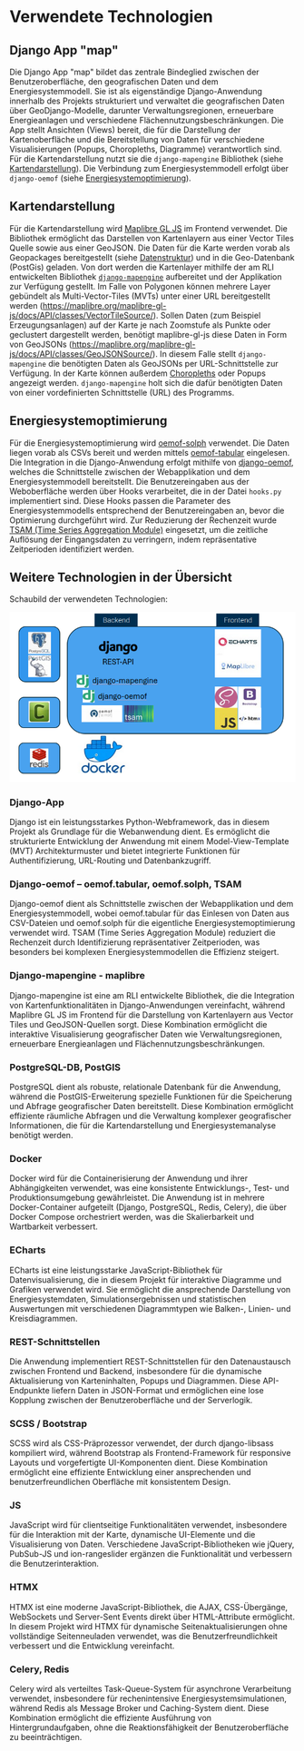 # Verwendete Technologien

## Django App "map"

Die Django App "map" bildet das zentrale Bindeglied zwischen der Benutzeroberfläche, den geografischen Daten und dem Energiesystemmodell. 
Sie ist als eigenständige Django-Anwendung innerhalb des Projekts strukturiert und verwaltet die geografischen Daten über GeoDjango-Modelle, 
darunter Verwaltungsregionen, erneuerbare Energieanlagen und verschiedene Flächennutzungsbeschränkungen. 
Die App stellt Ansichten (Views) bereit, die für die Darstellung der Kartenoberfläche und 
die Bereitstellung von Daten für verschiedene Visualisierungen (Popups, Choropleths, Diagramme) verantwortlich sind. 
Für die Kartendarstellung nutzt sie die `django-mapengine` Bibliothek (siehe [Kartendarstellung](#kartendarstellung)). 
Die Verbindung zum Energiesystemmodell erfolgt über `django-oemof` (siehe [Energiesystemoptimierung](#energiesystemoptimierung)).

## Kartendarstellung

Für die Kartendarstellung wird [Maplibre GL JS](https://maplibre.org/maplibre-gl-js/docs/) im Frontend verwendet.
Die Bibliothek ermöglicht das Darstellen von Kartenlayern aus einer Vector Tiles Quelle sowie aus einer GeoJSON.
Die Daten für die Karte werden vorab als Geopackages bereitgestellt (siehe [Datenstruktur](data_structure.md)) und 
in die Geo-Datenbank (PostGis) geladen. 
Von dort werden die Kartenlayer mithilfe der am RLI entwickelten Bibliothek [`django-mapengine`](https://github.com/rl-institut/django-mapengine) aufbereitet und der Applikation zur Verfügung gestellt.
Im Falle von Polygonen können mehrere Layer gebündelt als Multi-Vector-Tiles (MVTs) unter einer URL bereitgestellt werden (https://maplibre.org/maplibre-gl-js/docs/API/classes/VectorTileSource/).
Sollen Daten (zum Beispiel Erzeugungsanlagen) auf der Karte je nach Zoomstufe als Punkte oder geclustert dargestellt werden, benötigt maplibre-gl-js diese Daten in Form von GeoJSONs (https://maplibre.org/maplibre-gl-js/docs/API/classes/GeoJSONSource/).
In diesem Falle stellt `django-mapengine` die benötigten Daten als GeoJSONs per URL-Schnittstelle zur Verfügung.
In der Karte können außerdem [Choropleths](https://de.wikipedia.org/wiki/Choroplethenkarte) oder Popups angezeigt werden.
`django-mapengine` holt sich die dafür benötigten Daten von einer vordefinierten Schnittstelle (URL) des Programms.

## Energiesystemoptimierung

Für die Energiesystemoptimierung wird [oemof-solph](https://github.com/oemof/oemof-solph) verwendet. 
Die Daten liegen vorab als CSVs bereit und werden mittels [oemof-tabular](https://github.com/oemof/oemof-tabular) eingelesen. 
Die Integration in die Django-Anwendung erfolgt mithilfe von [django-oemof](https://github.com/rl-institut/django-oemof), 
welches die Schnittstelle zwischen der Webapplikation und dem Energiesystemmodell bereitstellt. 
Die Benutzereingaben aus der Weboberfläche werden über Hooks verarbeitet, die in der Datei `hooks.py` implementiert sind. 
Diese Hooks passen die Parameter des Energiesystemmodells entsprechend der Benutzereingaben an, bevor die Optimierung durchgeführt wird. 
Zur Reduzierung der Rechenzeit wurde [TSAM (Time Series Aggregation Module)](https://github.com/FZJ-IEK3-VSA/tsam) eingesetzt, 
um die zeitliche Auflösung der Eingangsdaten zu verringern, indem repräsentative Zeitperioden identifiziert werden.

## Weitere Technologien in der Übersicht

Schaubild der verwendeten Technologien:

![technology_stack.png](img/technology_stack.png)

### Django-App

Django ist ein leistungsstarkes Python-Webframework, das in diesem Projekt als Grundlage für die Webanwendung dient. 
Es ermöglicht die strukturierte Entwicklung der Anwendung mit einem Model-View-Template (MVT) Architekturmuster und 
bietet integrierte Funktionen für Authentifizierung, URL-Routing und Datenbankzugriff.

### Django-oemof – oemof.tabular, oemof.solph, TSAM

Django-oemof dient als Schnittstelle zwischen der Webapplikation und dem Energiesystemmodell, 
wobei oemof.tabular für das Einlesen von Daten aus CSV-Dateien und oemof.solph für die eigentliche Energiesystemoptimierung verwendet wird. 
TSAM (Time Series Aggregation Module) reduziert die Rechenzeit durch Identifizierung repräsentativer Zeitperioden, 
was besonders bei komplexen Energiesystemmodellen die Effizienz steigert.

### Django-mapengine - maplibre

Django-mapengine ist eine am RLI entwickelte Bibliothek, die die Integration von Kartenfunktionalitäten in Django-Anwendungen vereinfacht, 
während Maplibre GL JS im Frontend für die Darstellung von Kartenlayern aus Vector Tiles und GeoJSON-Quellen sorgt. 
Diese Kombination ermöglicht die interaktive Visualisierung geografischer Daten wie Verwaltungsregionen, 
erneuerbare Energieanlagen und Flächennutzungsbeschränkungen.

### PostgreSQL-DB, PostGIS

PostgreSQL dient als robuste, relationale Datenbank für die Anwendung, 
während die PostGIS-Erweiterung spezielle Funktionen für die Speicherung und Abfrage geografischer Daten bereitstellt. 
Diese Kombination ermöglicht effiziente räumliche Abfragen und die Verwaltung komplexer geografischer Informationen, 
die für die Kartendarstellung und Energiesystemanalyse benötigt werden.

### Docker

Docker wird für die Containerisierung der Anwendung und ihrer Abhängigkeiten verwendet, 
was eine konsistente Entwicklungs-, Test- und Produktionsumgebung gewährleistet. 
Die Anwendung ist in mehrere Docker-Container aufgeteilt (Django, PostgreSQL, Redis, Celery), die über Docker Compose orchestriert werden, 
was die Skalierbarkeit und Wartbarkeit verbessert.

### ECharts

ECharts ist eine leistungsstarke JavaScript-Bibliothek für Datenvisualisierung, 
die in diesem Projekt für interaktive Diagramme und Grafiken verwendet wird. 
Sie ermöglicht die ansprechende Darstellung von Energiesystemdaten, Simulationsergebnissen und statistischen Auswertungen 
mit verschiedenen Diagrammtypen wie Balken-, Linien- und Kreisdiagrammen.

### REST-Schnittstellen

Die Anwendung implementiert REST-Schnittstellen für den Datenaustausch zwischen Frontend und Backend, 
insbesondere für die dynamische Aktualisierung von Karteninhalten, Popups und Diagrammen. 
Diese API-Endpunkte liefern Daten in JSON-Format und ermöglichen eine lose Kopplung zwischen der Benutzeroberfläche und der Serverlogik.

### SCSS / Bootstrap

SCSS wird als CSS-Präprozessor verwendet, der durch django-libsass kompiliert wird, 
während Bootstrap als Frontend-Framework für responsive Layouts und vorgefertigte UI-Komponenten dient. 
Diese Kombination ermöglicht eine effiziente Entwicklung einer ansprechenden und benutzerfreundlichen Oberfläche mit konsistentem Design.

### JS

JavaScript wird für clientseitige Funktionalitäten verwendet, insbesondere für die Interaktion mit der Karte, 
dynamische UI-Elemente und die Visualisierung von Daten. 
Verschiedene JavaScript-Bibliotheken wie jQuery, PubSub-JS und ion-rangeslider ergänzen die Funktionalität und verbessern die Benutzerinteraktion.

### HTMX

HTMX ist eine moderne JavaScript-Bibliothek, die AJAX, CSS-Übergänge, WebSockets und Server-Sent Events direkt über HTML-Attribute ermöglicht. 
In diesem Projekt wird HTMX für dynamische Seitenaktualisierungen ohne vollständige Seitenneuladen verwendet, 
was die Benutzerfreundlichkeit verbessert und die Entwicklung vereinfacht.

### Celery, Redis

Celery wird als verteiltes Task-Queue-System für asynchrone Verarbeitung verwendet, insbesondere für rechenintensive Energiesystemsimulationen, 
während Redis als Message Broker und Caching-System dient. 
Diese Kombination ermöglicht die effiziente Ausführung von Hintergrundaufgaben, ohne die Reaktionsfähigkeit der Benutzeroberfläche zu beeinträchtigen.

